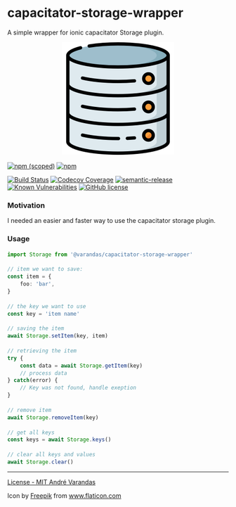 # capacitator-storage-wrapper
A simple wrapper for ionic capacitator Storage plugin.

<p align="center">
    <img src="https://raw.githubusercontent.com/AndreVarandas/capacitator-storage-wrapper/master/art/logo.png" width="256" height="256" alt="Capacitator storage Wrapper logo">
</p>

[![npm (scoped)](https://img.shields.io/npm/v/@varandas/capacitator-storage-wrapper.svg)](https://www.npmjs.com/package/@varandas/capacitator-storage-wrapper)
[![npm](https://img.shields.io/npm/dm/@varandas/capacitator-storage-wrapper.svg)](https://npmcharts.com/compare/@varandas/capacitator-storage-wrapper)

[![Build Status](https://travis-ci.org/AndreVarandas/capacitator-storage-wrapper.svg?branch=master)](https://travis-ci.org/AndreVarandas/capacitator-storage-wrapper)
[![Codecov Coverage](https://img.shields.io/codecov/c/github/AndreVarandas/capacitator-storage-wrapper/master.svg?style=flat-square)](https://codecov.io/gh/AndreVarandas/capacitator-storage-wrapper/)
[![semantic-release](https://img.shields.io/badge/%20%20%F0%9F%93%A6%F0%9F%9A%80-semantic--release-e10079.svg)](https://github.com/semantic-release/semantic-release)
[![Known Vulnerabilities](https://snyk.io/test/github/AndreVarandas/capacitator-storage-wrapper/badge.svg?targetFile=package.json)](https://snyk.io/test/github/AndreVarandas/capacitator-storage-wrapper?targetFile=package.json)
[![GitHub license](https://img.shields.io/badge/license-MIT-blue.svg)](https://github.com/AndreVarandas/capacitator-storage-wrapper/blob/master/LICENSE)

### Motivation

I needed an easier and faster way to use the capacitator storage plugin.

### Usage

```typescript
import Storage from '@varandas/capacitator-storage-wrapper'

// item we want to save:
const item = {
    foo: 'bar',
}

// the key we want to use
const key = 'item name'

// saving the item
await Storage.setItem(key, item)

// retrieving the item
try {
    const data = await Storage.getItem(key)
    // process data
} catch(error) {
    // Key was not found, handle exeption
}

// remove item
await Storage.removeItem(key)

// get all keys
const keys = await Storage.keys()

// clear all keys and values
await Storage.clear()
```

---

[License - MIT André Varandas](https://github.com/AndreVarandas/capacitator-storage-wrapper/blob/master/README.md)

<div>Icon by <a href="https://www.flaticon.com/br/autores/freepik" title="Freepik">Freepik</a> from <a href="https://www.flaticon.com/br/" title="Flaticon">www.flaticon.com</a></div>